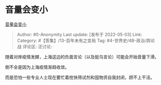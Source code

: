 # 音量会变小
[音量会变小](https://zhuanlan.zhihu.com/p/508766197)

> Author: #0-Anonymity
> Last update: [发布于 2022-05-03]
> Link:
> Category: #【答集】/13-百年未有之变局
> Tag: #4-世界史/4B-政治/舆论战
> 评论区:
> 泛讨论:

随着对岸疫情发酵，上海这边的负面言论（以及挺乌言论）可能会开始音量下滑。

倒不全是因为上海疫情渐趋收敛。

而是恐怕一些专业人士现在要忙着抢快筛试剂和囤物资自我封闭，顾不上干活。
